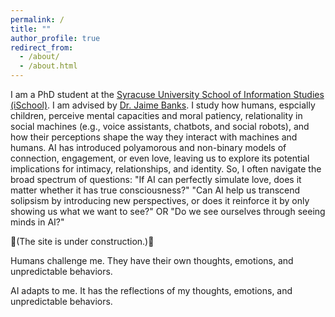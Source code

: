 ```yaml
---
permalink: /
title: ""
author_profile: true
redirect_from: 
  - /about/
  - /about.html
---
```


I am a PhD student at the [Syracuse University School of Information Studies (iSchool)](https://ischool.syr.edu/). I am advised by [Dr. Jaime Banks](https://ischool.syr.edu/jaime-banks/#Biography). I study how humans, espcially children, perceive mental capacities and moral patiency, relationality in social machines (e.g., voice assistants, chatbots, and social robots), and how their perceptions shape the way they interact with machines and humans. AI has introduced polyamorous and non-binary models of connection, engagement, or even love, leaving us to explore its potential implications for intimacy, relationships, and identity. So, I often navigate the broad spectrum of questions: "If AI can perfectly simulate love, does it matter whether it has true consciousness?" "Can AI help us transcend solipsism by introducing new perspectives, or does it reinforce it by only showing us what we want to see?" OR "Do we see ourselves through seeing minds in AI?"

🚧(The site is under construction.)🚧 


Humans challenge me. They have their own thoughts, emotions, and unpredictable behaviors.

AI adapts to me. It has the reflections of my thoughts, emotions, and unpredictable behaviors.


